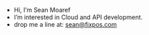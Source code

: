 - Hi, I’m Sean Moaref
- I’m interested in Cloud and API development.
- drop me a line at: sean@fixpos.com

<!---
smoaref/smoaref is a ✨ special ✨ repository because its `README.md` (this file) appears on your GitHub profile.
You can click the Preview link to take a look at your changes.
--->
